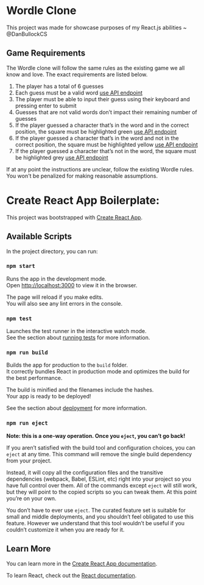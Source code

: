 # Wordle Clone

This project was made for showcase purposes of my React.js abilities ~ @DanBullockCS

## Game Requirements

The Wordle clone will follow the same rules as the existing game we all know and love. The exact requirements are listed below.

1. The player has a total of 6 guesses
2. Each guess must be a valid word [use API endpoint](https://wordle-apis.vercel.app/api/validate)
3. The player must be able to input their guess using their keyboard and pressing enter to submit
4. Guesses that are not valid words don’t impact their remaining number of guesses
5. If the player guessed a character that’s in the word and in the correct position, the square must be highlighted green [use API endpoint](https://wordle-apis.vercel.app/api/validate)
6. If the player guessed a character that’s in the word and not in the correct position, the square must be highlighted yellow [use API endpoint](https://wordle-apis.vercel.app/api/validate)
7. If the player guessed a character that’s not in the word, the square must be highlighted grey [use API endpoint](https://wordle-apis.vercel.app/api/validate)

If at any point the instructions are unclear, follow the existing Wordle rules. You won't be penalized for making reasonable assumptions.

# Create React App Boilerplate:

This project was bootstrapped with [Create React App](https://github.com/facebook/create-react-app).

## Available Scripts

In the project directory, you can run:

### `npm start`

Runs the app in the development mode.\
Open [http://localhost:3000](http://localhost:3000) to view it in the browser.

The page will reload if you make edits.\
You will also see any lint errors in the console.

### `npm test`

Launches the test runner in the interactive watch mode.\
See the section about [running tests](https://facebook.github.io/create-react-app/docs/running-tests) for more information.

### `npm run build`

Builds the app for production to the `build` folder.\
It correctly bundles React in production mode and optimizes the build for the best performance.

The build is minified and the filenames include the hashes.\
Your app is ready to be deployed!

See the section about [deployment](https://facebook.github.io/create-react-app/docs/deployment) for more information.

### `npm run eject`

**Note: this is a one-way operation. Once you `eject`, you can’t go back!**

If you aren’t satisfied with the build tool and configuration choices, you can `eject` at any time. This command will remove the single build dependency from your project.

Instead, it will copy all the configuration files and the transitive dependencies (webpack, Babel, ESLint, etc) right into your project so you have full control over them. All of the commands except `eject` will still work, but they will point to the copied scripts so you can tweak them. At this point you’re on your own.

You don’t have to ever use `eject`. The curated feature set is suitable for small and middle deployments, and you shouldn’t feel obligated to use this feature. However we understand that this tool wouldn’t be useful if you couldn’t customize it when you are ready for it.

## Learn More

You can learn more in the [Create React App documentation](https://facebook.github.io/create-react-app/docs/getting-started).

To learn React, check out the [React documentation](https://reactjs.org/).
